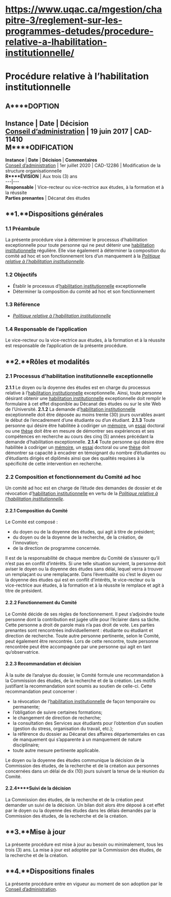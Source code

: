 # https://www.uqac.ca/mgestion/chapitre-3/reglement-sur-les-programmes-detudes/procedure-relative-a-lhabilitation-institutionnelle/

# Procédure relative à l’habilitation institutionnelle
**A****DOPTION**  
---  
**Instance** | **Date** | **Décision**  
[Conseil d’administration](https://www.uqac.ca/mgestion/chapitre-3/reglement-sur-les-programmes-detudes/procedure-relative-a-lhabilitation-institutionnelle/<https:/www.uqac.ca/mgestion/lexique/conseil-dadministration/>) | 19 juin 2017 | CAD-11410  
**M****ODIFICATION**  
---  
**Instance** | **Date** | **Décision** | **Commentaires**  
[Conseil d’administration](https://www.uqac.ca/mgestion/chapitre-3/reglement-sur-les-programmes-detudes/procedure-relative-a-lhabilitation-institutionnelle/<https:/www.uqac.ca/mgestion/lexique/conseil-dadministration/>) | 1er juillet 2020 | CAD-12286 | Modification de la structure organisationnelle  
**R****ÉVISION** | Aux trois (3) ans  
---|---  
**Responsable** | Vice-recteur ou vice-rectrice aux études, à la formation et à la réussite  
**Parties prenantes** | Décanat des études  
## **1.****Dispositions générales**
### **1.1 Préambule**
La présente procédure vise à déterminer le processus d’habilitation exceptionnelle pour toute personne qui ne peut détenir une [habilitation institutionnelle](https://www.uqac.ca/mgestion/chapitre-3/reglement-sur-les-programmes-detudes/procedure-relative-a-lhabilitation-institutionnelle/<https:/www.uqac.ca/mgestion/lexique/habilitation-institutionnelle/>) régulière. Elle vise également à déterminer la composition du comité ad hoc et son fonctionnement lors d’un manquement à la _[Politique relative à l’habilitation institutionnelle](https://www.uqac.ca/mgestion/chapitre-3/reglement-sur-les-programmes-detudes/procedure-relative-a-lhabilitation-institutionnelle/<https:/www.uqac.ca/mgestion/chapitre-3/reglement-sur-les-programmes-detudes/politique-relative-a-lhabilitation-institutionnelle/>)_.
### **1.2 Objectifs**
  * Établir le processus d’[habilitation institutionnelle](https://www.uqac.ca/mgestion/chapitre-3/reglement-sur-les-programmes-detudes/procedure-relative-a-lhabilitation-institutionnelle/<https:/www.uqac.ca/mgestion/lexique/habilitation-institutionnelle/>) exceptionnelle
  * Déterminer la composition du comité ad hoc et son fonctionnement


### **1.3 Référence**
  * _[Politique relative à l’habilitation institutionnelle](https://www.uqac.ca/mgestion/chapitre-3/reglement-sur-les-programmes-detudes/procedure-relative-a-lhabilitation-institutionnelle/<https:/www.uqac.ca/mgestion/chapitre-3/reglement-sur-les-programmes-detudes/politique-relative-a-lhabilitation-institutionnelle/>)_


### **1.4 Responsable de l’application**
Le vice-recteur ou la vice-rectrice aux études, à la formation et à la réussite est responsable de l’application de la présente procédure.
## **2.****Rôles et modalités**
### **2.1 Processus d’habilitation institutionnelle exceptionnelle**
**2.1.1** Le doyen ou la doyenne des études est en charge du processus relative à l’[habilitation institutionnelle](https://www.uqac.ca/mgestion/chapitre-3/reglement-sur-les-programmes-detudes/procedure-relative-a-lhabilitation-institutionnelle/<https:/www.uqac.ca/mgestion/lexique/habilitation-institutionnelle/>) exceptionnelle. Ainsi, toute personne désirant obtenir une [habilitation institutionnelle](https://www.uqac.ca/mgestion/chapitre-3/reglement-sur-les-programmes-detudes/procedure-relative-a-lhabilitation-institutionnelle/<https:/www.uqac.ca/mgestion/lexique/habilitation-institutionnelle/>) exceptionnelle doit remplir le formulaire à cet effet disponible au Décanat des études ou sur le site Web de l’Université.
**2.1.2** La demande d’[habilitation institutionnelle](https://www.uqac.ca/mgestion/chapitre-3/reglement-sur-les-programmes-detudes/procedure-relative-a-lhabilitation-institutionnelle/<https:/www.uqac.ca/mgestion/lexique/habilitation-institutionnelle/>) exceptionnelle doit être déposée au moins trente (30) jours ouvrables avant le début de l’encadrement d’une étudiante ou d’un étudiant.
**2.1.3** Toute personne qui désire être habilitée à codiriger un [mémoire](https://www.uqac.ca/mgestion/chapitre-3/reglement-sur-les-programmes-detudes/procedure-relative-a-lhabilitation-institutionnelle/<https:/www.uqac.ca/mgestion/lexique/memoire/>), un [essai](https://www.uqac.ca/mgestion/chapitre-3/reglement-sur-les-programmes-detudes/procedure-relative-a-lhabilitation-institutionnelle/<https:/www.uqac.ca/mgestion/lexique/essai/>) doctoral ou une [thèse](https://www.uqac.ca/mgestion/chapitre-3/reglement-sur-les-programmes-detudes/procedure-relative-a-lhabilitation-institutionnelle/<https:/www.uqac.ca/mgestion/lexique/these/>) doit être en mesure de démontrer ses expériences et ses compétences en recherche au cours des cinq (5) années précédant la demande d’habilitation exceptionnelle.
**2.1.4** Toute personne qui désire être habilitée à codiriger un [mémoire](https://www.uqac.ca/mgestion/chapitre-3/reglement-sur-les-programmes-detudes/procedure-relative-a-lhabilitation-institutionnelle/<https:/www.uqac.ca/mgestion/lexique/memoire/>), un [essai](https://www.uqac.ca/mgestion/chapitre-3/reglement-sur-les-programmes-detudes/procedure-relative-a-lhabilitation-institutionnelle/<https:/www.uqac.ca/mgestion/lexique/essai/>) doctoral ou une [thèse](https://www.uqac.ca/mgestion/chapitre-3/reglement-sur-les-programmes-detudes/procedure-relative-a-lhabilitation-institutionnelle/<https:/www.uqac.ca/mgestion/lexique/these/>) doit démontrer sa capacité à encadrer en témoignant du nombre d’étudiantes ou d’étudiants dirigés et diplômés ainsi que des qualités requises à la spécificité de cette intervention en recherche.
### **2.2 Composition et fonctionnement du Comité ad hoc**
Un comité ad hoc est en charge de l’étude des demandes de dossier et de révocation d’[habilitation institutionnelle](https://www.uqac.ca/mgestion/chapitre-3/reglement-sur-les-programmes-detudes/procedure-relative-a-lhabilitation-institutionnelle/<https:/www.uqac.ca/mgestion/lexique/habilitation-institutionnelle/>) en vertu de la _[Politique relative à l’habilitation institutionnelle](https://www.uqac.ca/mgestion/chapitre-3/reglement-sur-les-programmes-detudes/procedure-relative-a-lhabilitation-institutionnelle/<https:/www.uqac.ca/mgestion/chapitre-3/reglement-sur-les-programmes-detudes/politique-relative-a-lhabilitation-institutionnelle/>)_.
#### **2.2.1 Composition du Comité**
Le Comité est composé :
  * du doyen ou de la doyenne des études, qui agit à titre de président;
  * du doyen ou de la doyenne de la recherche, de la création, de l’innovation;
  * de la direction de programme concernée.


Il est de la responsabilité de chaque membre du Comité de s’assurer qu’il n’est pas en conflit d’intérêts. Si une telle situation survient, la personne doit aviser le doyen ou la doyenne des études sans délai, lequel verra à trouver un remplaçant ou une remplaçante. Dans l’éventualité où c’est le doyen ou la doyenne des études qui est en conflit d’intérêts, le vice-recteur ou la vice-rectrice aux études, à la formation et à la réussite le remplace et agit à titre de président.
#### **2.2.2 Fonctionnement du Comité**
Le Comité décide de ses règles de fonctionnement. Il peut s’adjoindre toute personne dont la contribution est jugée utile pour l’éclairer dans sa tâche. Cette personne a droit de parole mais n’a pas droit de vote.
Les parties prenantes sont rencontrées individuellement : étudiante ou étudiant et direction de recherche. Toute autre personne pertinente, selon le Comité, peut également être rencontrée. Lors de cette rencontre, toute personne rencontrée peut être accompagnée par une personne qui agit en tant qu’observatrice.
#### **2.2.3 Recommandation et décision**
À la suite de l’analyse du dossier, le Comité formule une recommandation à la Commission des études, de la recherche et de la création. Les motifs justifiant la recommandation sont soumis au soutien de celle-ci. Cette recommandation peut concerner :
  * la révocation de l’[habilitation institutionnelle](https://www.uqac.ca/mgestion/chapitre-3/reglement-sur-les-programmes-detudes/procedure-relative-a-lhabilitation-institutionnelle/<https:/www.uqac.ca/mgestion/lexique/habilitation-institutionnelle/>) de façon temporaire ou permanente;
  * l’obligation de suivre certaines formations;
  * le changement de direction de recherche;
  * la consultation des Services aux étudiants pour l’obtention d’un soutien (gestion du stress, organisation du travail, etc.);
  * la référence du dossier au Décanat des affaires départementales en cas de manquement qui s’apparente à un manquement de nature disciplinaire;
  * toute autre mesure pertinente applicable.


Le doyen ou la doyenne des études communique la décision de la Commission des études, de la recherche et de la création aux personnes concernées dans un délai de dix (10) jours suivant la tenue de la réunion du Comité.
#### **2.2.4****Suivi de la décision**
La Commission des études, de la recherche et de la création peut demander un suivi de la décision. Un bilan doit alors être déposé à cet effet par le doyen ou la doyenne des études dans les délais demandés par la Commission des études, de la recherche et de la création.
## **3.****Mise à jour**
La présente procédure est mise à jour au besoin ou minimalement, tous les trois (3) ans. La mise à jour est adoptée par la Commission des études, de la recherche et de la création.
## **4.****Dispositions finales**
La présente procédure entre en vigueur au moment de son adoption par le [Conseil d’administration](https://www.uqac.ca/mgestion/chapitre-3/reglement-sur-les-programmes-detudes/procedure-relative-a-lhabilitation-institutionnelle/<https:/www.uqac.ca/mgestion/lexique/conseil-dadministration/>).
